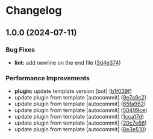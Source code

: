# Changelog

## 1.0.0 (2024-07-11)


### Bug Fixes

* **lint:** add newline on the end file ([3d4e374](https://github.com/kc-workspace/asdf-jsonnet-bundler/commit/3d4e374b7382f0718469a9eeb70911c480dd377a))


### Performance Improvements

* **plugin:** update template version [bot] ([b1f039f](https://github.com/kc-workspace/asdf-jsonnet-bundler/commit/b1f039f5986d7be0a709a9aa35dda1db0d29e6d7))
* update plugin from template [autocommit] ([9e7a9c2](https://github.com/kc-workspace/asdf-jsonnet-bundler/commit/9e7a9c22b6277d466bb1d8e1e64353cf6d2afe7d))
* update plugin from template [autocommit] ([65fa962](https://github.com/kc-workspace/asdf-jsonnet-bundler/commit/65fa9627f30eb7ee930852a663824a9251560a72))
* update plugin from template [autocommit] ([50499ce](https://github.com/kc-workspace/asdf-jsonnet-bundler/commit/50499cebf51ee7802c464e199c2ab493d56b7edc))
* update plugin from template [autocommit] ([1cca17d](https://github.com/kc-workspace/asdf-jsonnet-bundler/commit/1cca17d7e1f5cf4b2bf792c9eb439a78c806013d))
* update plugin from template [autocommit] ([20c7e66](https://github.com/kc-workspace/asdf-jsonnet-bundler/commit/20c7e66f5dc67218051c90d27b9b572cab8e5368))
* update plugin from template [autocommit] ([8e3e510](https://github.com/kc-workspace/asdf-jsonnet-bundler/commit/8e3e5103f70f1d1b9800e5eba8c730483cf92b9a))
